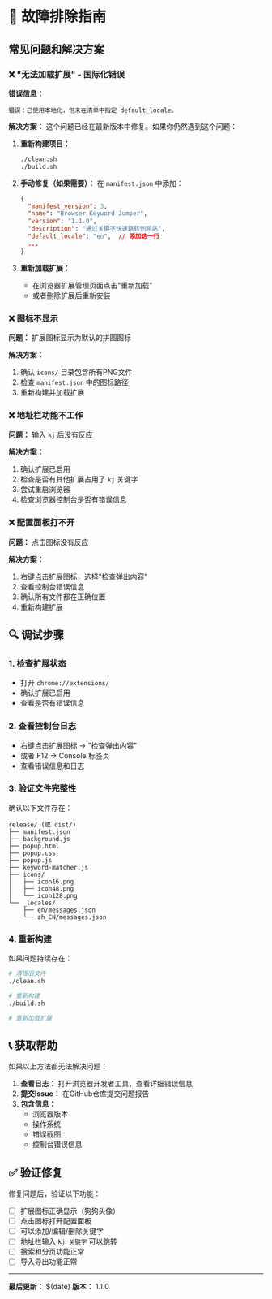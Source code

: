 # 🔧 故障排除指南

## 常见问题和解决方案

### ❌ "无法加载扩展" - 国际化错误

**错误信息：**
```
错误：已使用本地化，但未在清单中指定 default_locale。
```

**解决方案：**
这个问题已经在最新版本中修复。如果你仍然遇到这个问题：

1. **重新构建项目：**
   ```bash
   ./clean.sh
   ./build.sh
   ```

2. **手动修复（如果需要）：**
   在 `manifest.json` 中添加：
   ```json
   {
     "manifest_version": 3,
     "name": "Browser Keyword Jumper",
     "version": "1.1.0",
     "description": "通过关键字快速跳转到网站",
     "default_locale": "en",  // 添加这一行
     ...
   }
   ```

3. **重新加载扩展：**
   - 在浏览器扩展管理页面点击"重新加载"
   - 或者删除扩展后重新安装

### ❌ 图标不显示

**问题：** 扩展图标显示为默认的拼图图标

**解决方案：**
1. 确认 `icons/` 目录包含所有PNG文件
2. 检查 `manifest.json` 中的图标路径
3. 重新构建并加载扩展

### ❌ 地址栏功能不工作

**问题：** 输入 `kj` 后没有反应

**解决方案：**
1. 确认扩展已启用
2. 检查是否有其他扩展占用了 `kj` 关键字
3. 尝试重启浏览器
4. 检查浏览器控制台是否有错误信息

### ❌ 配置面板打不开

**问题：** 点击图标没有反应

**解决方案：**
1. 右键点击扩展图标，选择"检查弹出内容"
2. 查看控制台错误信息
3. 确认所有文件都在正确位置
4. 重新构建扩展

## 🔍 调试步骤

### 1. 检查扩展状态
- 打开 `chrome://extensions/`
- 确认扩展已启用
- 查看是否有错误信息

### 2. 查看控制台日志
- 右键点击扩展图标 → "检查弹出内容"
- 或者 F12 → Console 标签页
- 查看错误信息和日志

### 3. 验证文件完整性
确认以下文件存在：
```
release/ (或 dist/)
├── manifest.json
├── background.js
├── popup.html
├── popup.css
├── popup.js
├── keyword-matcher.js
├── icons/
│   ├── icon16.png
│   ├── icon48.png
│   └── icon128.png
└── _locales/
    ├── en/messages.json
    └── zh_CN/messages.json
```

### 4. 重新构建
如果问题持续存在：
```bash
# 清理旧文件
./clean.sh

# 重新构建
./build.sh

# 重新加载扩展
```

## 📞 获取帮助

如果以上方法都无法解决问题：

1. **查看日志：** 打开浏览器开发者工具，查看详细错误信息
2. **提交Issue：** 在GitHub仓库提交问题报告
3. **包含信息：**
   - 浏览器版本
   - 操作系统
   - 错误截图
   - 控制台错误信息

## ✅ 验证修复

修复问题后，验证以下功能：
- [ ] 扩展图标正确显示（狗狗头像）
- [ ] 点击图标打开配置面板
- [ ] 可以添加/编辑/删除关键字
- [ ] 地址栏输入 `kj 关键字` 可以跳转
- [ ] 搜索和分页功能正常
- [ ] 导入导出功能正常

---

**最后更新：** $(date)
**版本：** 1.1.0